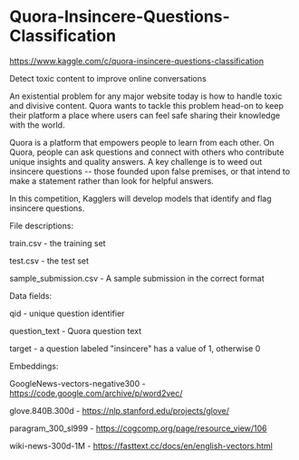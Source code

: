 # Quora-Insincere-Questions-Classification
https://www.kaggle.com/c/quora-insincere-questions-classification

Detect toxic content to improve online conversations

An existential problem for any major website today is how to handle toxic and divisive content. Quora wants to tackle this problem head-on to keep their platform a place where users can feel safe sharing their knowledge with the world.

Quora is a platform that empowers people to learn from each other. On Quora, people can ask questions and connect with others who contribute unique insights and quality answers. A key challenge is to weed out insincere questions -- those founded upon false premises, or that intend to make a statement rather than look for helpful answers.

In this competition, Kagglers will develop models that identify and flag insincere questions.


File descriptions:

train.csv - the training set

test.csv - the test set

sample_submission.csv - A sample submission in the correct format

Data fields:

qid - unique question identifier

question_text - Quora question text

target - a question labeled "insincere" has a value of 1, otherwise 0


Embeddings:

GoogleNews-vectors-negative300 - https://code.google.com/archive/p/word2vec/

glove.840B.300d - https://nlp.stanford.edu/projects/glove/

paragram_300_sl999 - https://cogcomp.org/page/resource_view/106

wiki-news-300d-1M - https://fasttext.cc/docs/en/english-vectors.html
